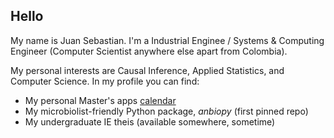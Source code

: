 ## Hello

My name is Juan Sebastian. I'm a Industrial Enginee / Systems & Computing Engineer (Computer Scientist anywhere else apart from Colombia). 

My personal interests are Causal Inference, Applied Statistics, and Computer Science. In my profile you can find:

- My personal Master's apps [calendar](https://roasted-direction-399.notion.site/22306ba7bb52807cbbaafd0a9d7a3805?v=22306ba7bb52801fb430000c541797de&source=copy_link)
- My microbiolist-friendly Python package, *anbiopy* (first pinned repo)
- My undergraduate IE theis (available somewhere, sometime)

<!--
**juanspardor/juanspardor** is a ✨ _special_ ✨ repository because its `README.md` (this file) appears on your GitHub profile.

Here are some ideas to get you started:

- 🔭 I’m currently working on ...
- 🌱 I’m currently learning ...
- 👯 I’m looking to collaborate on ...
- 🤔 I’m looking for help with ...
- 💬 Ask me about ...
- 📫 How to reach me: ...
- 😄 Pronouns: ...
- ⚡ Fun fact: ...
-->
